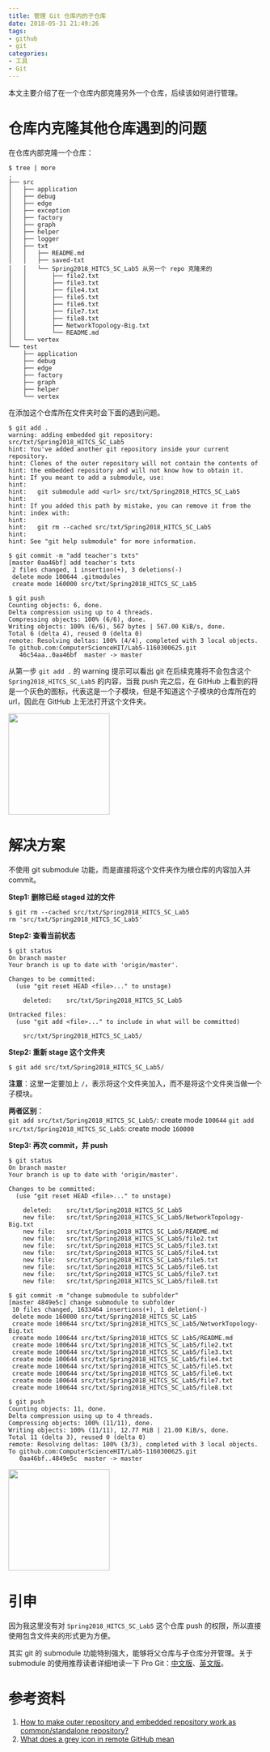 ```yaml
---
title: 管理 Git 仓库内的子仓库
date: 2018-05-31 21:49:26
tags:
- github
- git
categories:
- 工具
- Git
---
```


本文主要介绍了在一个仓库内部克隆另外一个仓库，后续该如何进行管理。

<!-- more -->

# 仓库内克隆其他仓库遇到的问题

在仓库内部克隆一个仓库：
```
$ tree | more
.
├── src
│   ├── application
│   ├── debug
│   ├── edge
│   ├── exception
│   ├── factory
│   ├── graph
│   ├── helper
│   ├── logger
│   ├── txt
│   │   ├── README.md
│   │   ├── saved-txt
│   │   └── Spring2018_HITCS_SC_Lab5 从另一个 repo 克隆来的
│   │       ├── file2.txt
│   │       ├── file3.txt
│   │       ├── file4.txt
│   │       ├── file5.txt
│   │       ├── file6.txt
│   │       ├── file7.txt
│   │       ├── file8.txt
│   │       ├── NetworkTopology-Big.txt
│   │       └── README.md
│   └── vertex
└── test
    ├── application
    ├── debug
    ├── edge
    ├── factory
    ├── graph
    ├── helper
    └── vertex
```

在添加这个仓库所在文件夹时会下面的遇到问题。
```
$ git add .
warning: adding embedded git repository: src/txt/Spring2018_HITCS_SC_Lab5
hint: You've added another git repository inside your current repository.
hint: Clones of the outer repository will not contain the contents of
hint: the embedded repository and will not know how to obtain it.
hint: If you meant to add a submodule, use:
hint: 
hint: 	git submodule add <url> src/txt/Spring2018_HITCS_SC_Lab5
hint: 
hint: If you added this path by mistake, you can remove it from the
hint: index with:
hint: 
hint: 	git rm --cached src/txt/Spring2018_HITCS_SC_Lab5
hint: 
hint: See "git help submodule" for more information.

$ git commit -m "add teacher's txts"
[master 0aa46bf] add teacher's txts
 2 files changed, 1 insertion(+), 3 deletions(-)
 delete mode 100644 .gitmodules
 create mode 160000 src/txt/Spring2018_HITCS_SC_Lab5

$ git push 
Counting objects: 6, done.
Delta compression using up to 4 threads.
Compressing objects: 100% (6/6), done.
Writing objects: 100% (6/6), 567 bytes | 567.00 KiB/s, done.
Total 6 (delta 4), reused 0 (delta 0)
remote: Resolving deltas: 100% (4/4), completed with 3 local objects.
To github.com:ComputerScienceHIT/Lab5-1160300625.git
   46c54aa..0aa46bf  master -> master
```

从第一步 `git add .` 的 warning 提示可以看出 git 在后续克隆将不会包含这个 `Spring2018_HITCS_SC_Lab5` 的内容，当我 push 完之后，在 GitHub 上看到的将是一个灰色的图标，代表这是一个子模块，但是不知道这个子模块的仓库所在的 url，因此在 GitHub 上无法打开这个文件夹。

<img src="submodule-cannot-be-opened.png" height="200">

# 解决方案

不使用 git submodule 功能，而是直接将这个文件夹作为根仓库的内容加入并 commit。

**Step1: 删除已经 staged 过的文件**

```
$ git rm --cached src/txt/Spring2018_HITCS_SC_Lab5
rm 'src/txt/Spring2018_HITCS_SC_Lab5'
```

**Step2: 查看当前状态**

```
$ git status 
On branch master
Your branch is up to date with 'origin/master'.

Changes to be committed:
  (use "git reset HEAD <file>..." to unstage)

	deleted:    src/txt/Spring2018_HITCS_SC_Lab5

Untracked files:
  (use "git add <file>..." to include in what will be committed)

	src/txt/Spring2018_HITCS_SC_Lab5/

```
**Step2: 重新 stage 这个文件夹**

```
$ git add src/txt/Spring2018_HITCS_SC_Lab5/
```

**注意**：这里一定要加上 `/`，表示将这个文件夹加入，而不是将这个文件夹当做一个子模块。

**两者区别**：  
`git add src/txt/Spring2018_HITCS_SC_Lab5/`: create mode `100644`
`git add src/txt/Spring2018_HITCS_SC_Lab5`: create mode `160000`

**Step3: 再次 commit，并 push**

```git
$ git status 
On branch master
Your branch is up to date with 'origin/master'.

Changes to be committed:
  (use "git reset HEAD <file>..." to unstage)

	deleted:    src/txt/Spring2018_HITCS_SC_Lab5
	new file:   src/txt/Spring2018_HITCS_SC_Lab5/NetworkTopology-Big.txt
	new file:   src/txt/Spring2018_HITCS_SC_Lab5/README.md
	new file:   src/txt/Spring2018_HITCS_SC_Lab5/file2.txt
	new file:   src/txt/Spring2018_HITCS_SC_Lab5/file3.txt
	new file:   src/txt/Spring2018_HITCS_SC_Lab5/file4.txt
	new file:   src/txt/Spring2018_HITCS_SC_Lab5/file5.txt
	new file:   src/txt/Spring2018_HITCS_SC_Lab5/file6.txt
	new file:   src/txt/Spring2018_HITCS_SC_Lab5/file7.txt
	new file:   src/txt/Spring2018_HITCS_SC_Lab5/file8.txt

$ git commit -m "change submodule to subfolder"
[master 4849e5c] change submodule to subfolder
 10 files changed, 1633464 insertions(+), 1 deletion(-)
 delete mode 160000 src/txt/Spring2018_HITCS_SC_Lab5
 create mode 100644 src/txt/Spring2018_HITCS_SC_Lab5/NetworkTopology-Big.txt
 create mode 100644 src/txt/Spring2018_HITCS_SC_Lab5/README.md
 create mode 100644 src/txt/Spring2018_HITCS_SC_Lab5/file2.txt
 create mode 100644 src/txt/Spring2018_HITCS_SC_Lab5/file3.txt
 create mode 100644 src/txt/Spring2018_HITCS_SC_Lab5/file4.txt
 create mode 100644 src/txt/Spring2018_HITCS_SC_Lab5/file5.txt
 create mode 100644 src/txt/Spring2018_HITCS_SC_Lab5/file6.txt
 create mode 100644 src/txt/Spring2018_HITCS_SC_Lab5/file7.txt
 create mode 100644 src/txt/Spring2018_HITCS_SC_Lab5/file8.txt

$ git push 
Counting objects: 11, done.
Delta compression using up to 4 threads.
Compressing objects: 100% (11/11), done.
Writing objects: 100% (11/11), 12.77 MiB | 21.00 KiB/s, done.
Total 11 (delta 3), reused 0 (delta 0)
remote: Resolving deltas: 100% (3/3), completed with 3 local objects.
To github.com:ComputerScienceHIT/Lab5-1160300625.git
   0aa46bf..4849e5c  master -> master

```

<img src="fixed.png" height="200">

# 引申

因为我这里没有对 `Spring2018_HITCS_SC_Lab5` 这个仓库 push 的权限，所以直接使用包含文件夹的形式更为方便。

其实 git 的 submodule 功能特别强大，能够将父仓库与子仓库分开管理。关于 submodule 的使用推荐读者详细地读一下 Pro Git：[中文版][zh-cn]、[英文版][en]。

# 参考资料

1. [How to make outer repository and embedded repository work as common/standalone repository?][1]
2. [What does a grey icon in remote GitHub mean][2]

[1]: https://stackoverflow.com/questions/47008290/how-to-make-outer-repository-and-embedded-repository-work-as-common-standalone-r
[2]: https://stackoverflow.com/questions/19584255/what-does-a-grey-icon-in-remote-github-mean?noredirect=1&lq=1
[zh-cn]: https://git-scm.com/book/zh/v2/Git-%E5%B7%A5%E5%85%B7-%E5%AD%90%E6%A8%A1%E5%9D%97
[en]: https://git-scm.com/book/en/v2/Git-Tools-Submodules
